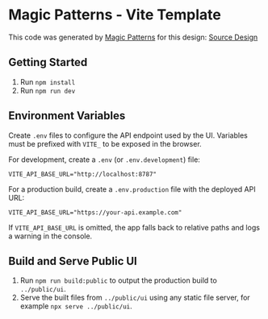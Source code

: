 # Magic Patterns - Vite Template

This code was generated by [Magic Patterns](https://magicpatterns.com) for this design: [Source Design](https://www.magicpatterns.com/c/sqzj9gnumdiqymcifnsbl5)

## Getting Started

1. Run `npm install`
2. Run `npm run dev`

## Environment Variables

Create `.env` files to configure the API endpoint used by the UI. Variables must be prefixed with `VITE_` to be exposed in the browser.

For development, create a `.env` (or `.env.development`) file:

```
VITE_API_BASE_URL="http://localhost:8787"
```

For a production build, create a `.env.production` file with the deployed API URL:

```
VITE_API_BASE_URL="https://your-api.example.com"
```

If `VITE_API_BASE_URL` is omitted, the app falls back to relative paths and logs a warning in the console.

## Build and Serve Public UI

1. Run `npm run build:public` to output the production build to `../public/ui`.
2. Serve the built files from `../public/ui` using any static file server, for example `npx serve ../public/ui`.
